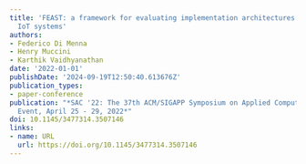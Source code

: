 ```yaml
---
title: 'FEAST: a framework for evaluating implementation architectures of self-adaptive
  IoT systems'
authors:
- Federico Di Menna
- Henry Muccini
- Karthik Vaidhyanathan
date: '2022-01-01'
publishDate: '2024-09-19T12:50:40.613676Z'
publication_types:
- paper-conference
publication: "*SAC '22: The 37th ACM/SIGAPP Symposium on Applied Computing, Virtual
  Event, April 25 - 29, 2022*"
doi: 10.1145/3477314.3507146
links:
- name: URL
  url: https://doi.org/10.1145/3477314.3507146
---
```

